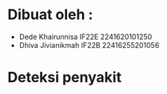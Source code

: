 # Dibuat oleh :
- Dede Khairunnisa IF22E 2241620101250
- Dhiva Jivianikmah IF22B 22416255201056

# Deteksi penyakit


